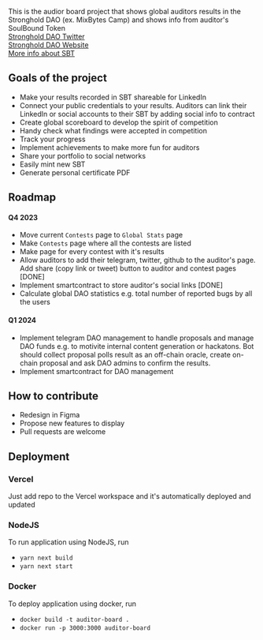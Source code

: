 This is the audior board project that shows global auditors results in the Stronghold DAO (ex. MixBytes Camp) and shows info from auditor's SoulBound Token\
[Stronghold DAO Twitter](https://twitter.com/stronghold_dao)\
[Stronghold DAO Website](https://strongholdsec.io/)\
[More info about SBT](https://twitter.com/MixBytes/status/1643629493922287618?s=20)

## Goals of the project
- Make your results recorded in SBT shareable for LinkedIn 
- Connect your public credentials to your results. Auditors can link their LinkedIn or social accounts to their SBT by adding social info to contract
- Create global scoreboard to develop the spirit of competition
- Handy check what findings were accepted in competition
- Track your progress
- Implement achievements to make more fun for auditors
- Share your portfolio to social networks
- Easily mint new SBT
- Generate personal certificate PDF

## Roadmap
#### Q4 2023
- Move current `Contests` page to `Global Stats` page
- Make `Contests` page where all the contests are listed
- Make page for every contest with it's results
- Allow auditors to add their telegram, twitter, github to the auditor's page. Add share (copy link or tweet) button to auditor and contest pages [DONE]
- Implement smartcontract to store auditor's social links [DONE]
- Calculate global DAO statistics e.g. total number of reported bugs by all the users

#### Q1 2024
- Implement telegram DAO management to handle proposals and manage DAO funds e.g. to motivite internal content generation or hackatons. Bot should collect proposal polls result as an off-chain oracle, create on-chain proposal and ask DAO admins to confirm the results.
- Implement smartcontract for DAO management

## How to contribute
- Redesign in Figma
- Propose new features to display
- Pull requests are welcome


## Deployment
### Vercel
Just add repo to the Vercel workspace and it's automatically deployed and updated

### NodeJS
To run application using NodeJS, run 
- `yarn next build`
- `yarn next start`

### Docker
To deploy application using docker, run 
- `docker build -t auditor-board .`
- `docker run -p 3000:3000 auditor-board`